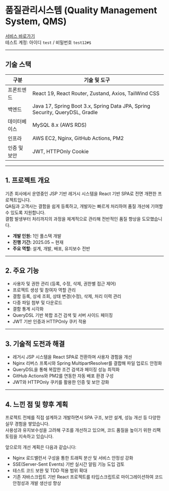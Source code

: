 # 품질관리시스템 (Quality Management System, QMS)

[서비스 바로가기](https://qms.jaemin.app)  
테스트 계정: 아이디 `test` / 비밀번호 `test12#$`

---

## 기술 스택

| 구분         | 기술 및 도구                                                      |
|--------------|-------------------------------------------------------------------|
| 프론트엔드   | React 19, React Router, Zustand, Axios, TailWind CSS                           |
| 백엔드       | Java 17, Spring Boot 3.x, Spring Data JPA, Spring Security, QueryDSL, Gradle      |
| 데이터베이스 | MySQL 8.x (AWS RDS)                                               |
| 인프라       | AWS EC2, Nginx, GitHub Actions, PM2                               |
| 인증 및 보안 | JWT, HTTPOnly Cookie                                              |

---

## 1. 프로젝트 개요

기존 회사에서 운영중인 JSP 기반 레거시 시스템을 React 기반 SPA로 전면 개편한 프로젝트입니다.  
QA팀과 고객사는 결함을 쉽게 등록하고, 개발자는 빠르게 처리하여 품질 개선에 기여할 수 있도록 지원합니다.  
결함 발생부터 처리까지의 과정을 체계적으로 관리해 전반적인 품질 향상을 도모했습니다.

- **개발 인원:** 1인 풀스택 개발  
- **진행 기간:** 2025.05 ~ 현재  
- **주요 역할:** 설계, 개발, 배포, 유지보수 전반

---

## 2. 주요 기능

- 사용자 및 권한 관리 (등록, 수정, 삭제, 권한별 접근 제어)
- 프로젝트 생성 및 참여자 역할 관리
- 결함 등록, 상세 조회, 상태 변경(수정), 삭제, 처리 이력 관리
- 다중 파일 첨부 및 다운로드
- 결함 통계 시각화
- QueryDSL 기반 복합 조건 검색 및 서버 사이드 페이징
- JWT 기반 인증과 HTTPOnly 쿠키 적용

---

## 3. 기술적 도전과 해결

- 레거시 JSP 시스템을 React SPA로 전환하며 사용자 경험을 개선  
- Nginx 리버스 프록시와 Spring MultipartResolver를 결합해 파일 업로드 안정화  
- QueryDSL을 통해 복잡한 조건 검색과 페이징 성능 최적화  
- GitHub Actions와 PM2를 연동한 자동 배포 환경 구성  
- JWT와 HTTPOnly 쿠키를 활용한 인증 및 보안 강화

---

## 4. 느낀 점 및 향후 계획

프로젝트 전체를 직접 설계하고 개발하면서 SPA 구조, 보안 설계, 성능 개선 등 다양한 실무 경험을 쌓았습니다.  
사용성과 유지보수성을 고려해 구조를 개선하고 있으며, 코드 품질을 높이기 위한 리팩토링을 지속하고 있습니다.

앞으로의 개선 계획은 다음과 같습니다:
 
- Nginx 로드밸런서 구성을 통한 트래픽 분산 및 서비스 안정성 강화  
- SSE(Server-Sent Events) 기반 실시간 알림 기능 도입 검토  
- 테스트 코드 보완 및 TDD 적용 범위 확대
- 기존 자바스크립트 기반 React 프로젝트를 타입스크립트로 마이그레이션하여 코드 안정성과 개발 생산성 향상
